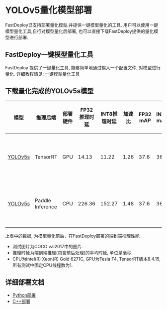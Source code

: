 # YOLOv5量化模型部署
FastDeploy已支持部署量化模型,并提供一键模型量化的工具.
用户可以使用一键模型量化工具,自行对模型量化后部署, 也可以直接下载FastDeploy提供的量化模型进行部署.

## FastDeploy一键模型量化工具
FastDeploy 提供了一键量化工具, 能够简单地通过输入一个配置文件, 对模型进行量化.
详细教程请见: [一键模型量化工具](../../../../../tools/quantization/)

## 下载量化完成的YOLOv5s模型

| 模型                 |推理后端            |部署硬件    | FP32推理时延    | INT8推理时延  | 加速比    | FP32 mAP | INT8 mAP |量化方式   |
| ------------------- | -----------------|-----------|  --------     |--------      |--------      | --------- |-------- |----- |
| [YOLOv5s](https://bj.bcebos.com/paddlehub/fastdeploy/yolov5s_quant.tar)            | TensorRT         |    GPU    |  14.13        |  11.22      |      1.26         | 37.6  | 36.6 | 量化蒸馏训练 |
| [YOLOv5s](https://bj.bcebos.com/paddlehub/fastdeploy/yolov5s_quant.tar)             | Paddle Inference  |    CPU    |      226.36   |   152.27     |      1.48         |37.6 | 36.8 |量化蒸馏训练 |

上表中的数据, 为模型量化前后，在FastDeploy部署的端到端推理性能.
- 测试图片为COCO val2017中的图片.
- 推理时延为端到端推理(包含前后处理)的平均时延, 单位是毫秒.
- CPU为Intel(R) Xeon(R) Gold 6271C, GPU为Tesla T4, TensorRT版本8.4.15, 所有测试中固定CPU线程数为1.

## 详细部署文档

- [Python部署](python)
- [C++部署](cpp)
